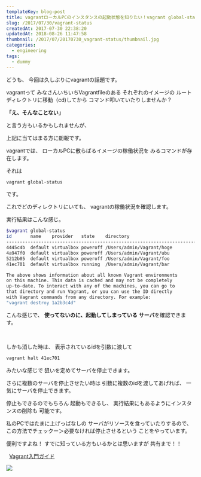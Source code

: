 ```yaml
---
templateKey: blog-post
title: vagrantローカルPCのインスタンスの起動状態を知りたい！vagrant global-statusコマンド
slug: /2017/07/30/vagrant-status
createdAt: 2017-07-30 22:38:20
updatedAt: 2018-08-26 11:47:58
thumbnail: /2017/07/20170730_vagrant-status/thumbnail.jpg
categories:
  - engineering
tags:
  - dummy
---
```


どうも、
今回は久しぶりにvagrantの話題です。

vagrantって
みなさんいちいちVagrantfileのある
それぞれのイメージの
ルートディレクトリに移動（cd)してから
コマンド叩いていたりしませんか？


<strong>「え、そんなことない」</strong>

と言う方もいるかもしれませんが、


上記に当てはまる方に朗報です。

vagrantでは、
ローカルPCに散らばるイメージの稼働状況を
みるコマンドが存在します。


それは
```bash
vagrant global-status
```
です。


これでどのディレクトリにいても、
vagrantの稼働状況を確認します。

実行結果はこんな感じ。
```bash
$vagrant global-status
id       name    provider   state    directory
-------------------------------------------------------------------------
4445c4b  default virtualbox poweroff /Users/admin/Vagrant/hoge
4a947f0  default virtualbox poweroff /Users/admin/Vagrant/ubu
5212b05  default virtualbox poweroff /Users/admin/Vagrant/foo
41ec701  default virtualbox running  /Users/admin/Vagrant/bar

The above shows information about all known Vagrant environments
on this machine. This data is cached and may not be completely
up-to-date. To interact with any of the machines, you can go to
that directory and run Vagrant, or you can use the ID directly
with Vagrant commands from any directory. For example:
"vagrant destroy 1a2b3c4d"

```
こんな感じで、
<strong>使ってないのに、起動してしまっている</strong>
<strong> サーバ</strong>を確認できます。

&nbsp;

しかも消した時は、
表示されているidを引数に渡して
```bash
vagrant halt 41ec701
```
みたいな感じで
狙いを定めてサーバを停止できます。

さらに複数のサーバを停止させたい時は
引数に複数のidを渡してあげれば、
一気にサーバを停止できます。

停止もできるのでもちろん
起動もできるし、
実行結果にもあるようにインスタンスの削除も
可能です。

私のPCではたまに上げっぱなしの
サーバがリソースを食っていたりするので、
この方法でチェックー＞必要なければ停止させるという
ことをやっています。

便利ですよね！
すでに知っている方もいるかとは思いますが
共有まで！！

&nbsp;
<a href="http://amzn.to/2eY82uA">Vagrant入門ガイド</a>

<a href="https://www.amazon.co.jp/Vagrant%E5%85%A5%E9%96%80%E3%82%AC%E3%82%A4%E3%83%89-%E6%96%B0%E5%8E%9F%E9%9B%85%E5%8F%B8-ebook/dp/B00F418SQ8/ref=as_li_ss_il?ie=UTF8&linkCode=li2&tag=llg01-22&linkId=113f390bb992a0fab201daecb538973c" target="_blank"><img border="0" src="//ws-fe.amazon-adsystem.com/widgets/q?_encoding=UTF8&ASIN=B00F418SQ8&Format=_SL160_&ID=AsinImage&MarketPlace=JP&ServiceVersion=20070822&WS=1&tag=llg01-22" ></a><img src="https://ir-jp.amazon-adsystem.com/e/ir?t=llg01-22&l=li2&o=9&a=B00F418SQ8" width="1" height="1" border="0" alt="" style="border:none !important; margin:0px !important;" />

&nbsp;
